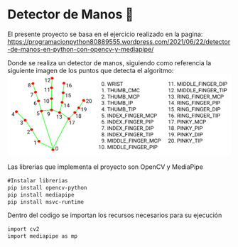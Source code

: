 # Detector de Manos 👀

El presente proyecto se basa en el ejercicio realizado en la pagina:
https://programacionpython80889555.wordpress.com/2021/06/22/detector-de-manos-en-python-con-opencv-y-mediapipe/

Donde se realiza un detector de manos, siguiendo como referencia la siguiente imagen de los puntos que detecta el algoritmo:
![Imagen_Referencia](image_reference.png)

Las librerias que implementa el proyecto son OpenCV y MediaPipe

~~~
#Instalar librerias
pip install opencv-python
pip install mediapipe
pip install msvc-runtime
~~~

Dentro del codigo se importan los recursos necesarios para su ejecución

~~~
import cv2
import mediapipe as mp
~~~

